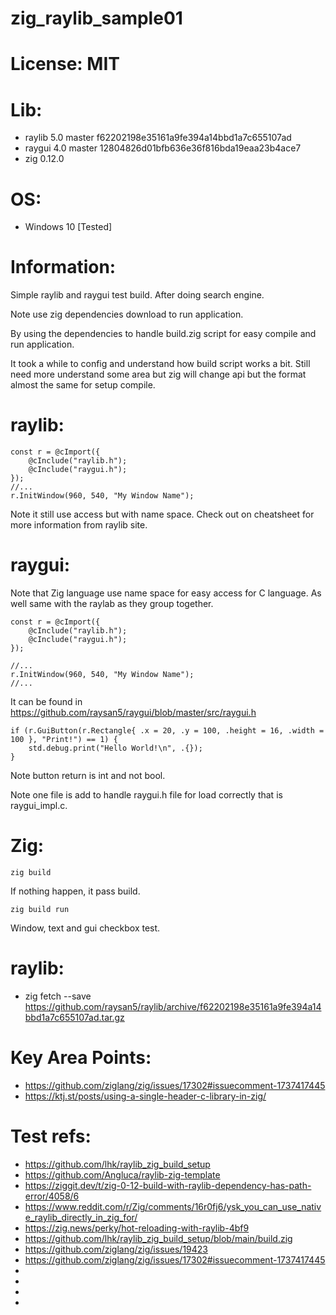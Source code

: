 # zig_raylib_sample01

# License: MIT

# Lib:
 - raylib 5.0 master f62202198e35161a9fe394a14bbd1a7c655107ad
 - raygui 4.0 master 12804826d01bfb636e36f816bda19eaa23b4ace7
 - zig 0.12.0

# OS:
 * Windows 10 [Tested]

# Information:
  Simple raylib and raygui test build. After doing search engine.

  Note use zig dependencies download to run application.

  By using the dependencies to handle build.zig script for easy compile and run application.

  It took a while to config and understand how build script works a bit. Still need more understand some area but zig will change api but the format almost the same for setup compile.

# raylib:
```zig
const r = @cImport({
    @cInclude("raylib.h");
    @cInclude("raygui.h");
});
//...
r.InitWindow(960, 540, "My Window Name");
```
  Note it still use access but with name space. Check out on cheatsheet for more information from raylib site.

# raygui:
  Note that Zig language use name space for easy access for C language. As well same with the raylab as they group together.

```zig
const r = @cImport({
    @cInclude("raylib.h");
    @cInclude("raygui.h");
});

//...
r.InitWindow(960, 540, "My Window Name");
//...
```
  It can be found in https://github.com/raysan5/raygui/blob/master/src/raygui.h

```zig
if (r.GuiButton(r.Rectangle{ .x = 20, .y = 100, .height = 16, .width = 100 }, "Print!") == 1) {
    std.debug.print("Hello World!\n", .{});
}
```
  Note button return is int and not bool.

  Note one file is add to handle raygui.h file for load correctly that is raygui_impl.c.


# Zig:
```
zig build
```
  If nothing happen, it pass build.

```
zig build run
```

Window, text and gui checkbox test.


# raylib:
 * zig fetch --save https://github.com/raysan5/raylib/archive/f62202198e35161a9fe394a14bbd1a7c655107ad.tar.gz


# Key Area Points:
 - https://github.com/ziglang/zig/issues/17302#issuecomment-1737417445
 - https://ktj.st/posts/using-a-single-header-c-library-in-zig/


# Test refs:
- https://github.com/lhk/raylib_zig_build_setup
- https://github.com/Angluca/raylib-zig-template
- https://ziggit.dev/t/zig-0-12-build-with-raylib-dependency-has-path-error/4058/6
- https://www.reddit.com/r/Zig/comments/16r0fj6/ysk_you_can_use_native_raylib_directly_in_zig_for/
- https://zig.news/perky/hot-reloading-with-raylib-4bf9
- https://github.com/lhk/raylib_zig_build_setup/blob/main/build.zig
- https://github.com/ziglang/zig/issues/19423
- https://github.com/ziglang/zig/issues/17302#issuecomment-1737417445
- 
- 
- 
- 